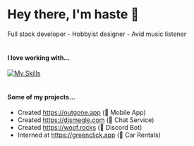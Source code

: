 # Hey there, I'm haste 🎪
Full stack developer - Hobbyist designer - Avid music listener <br> 
<br>
#### I love working with...
[![My Skills](https://skillicons.dev/icons?i=go,js,react,nextjs,mongodb,redis,aws,html,css,figma,ps,raspberrypi,linux)](https://skillicons.dev)
<br>
<br>
#### Some of my projects...
- Created https://outgone.app (📱 Mobile App)
- Created https://dismegle.com (💬 Chat Service)
- Created https://woof.rocks (🤖 Discord Bot)
- Interned at https://greenclick.app (🚗 Car Rentals)
